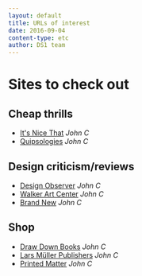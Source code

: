 ```yaml
---
layout: default
title: URLs of interest
date: 2016-09-04
content-type: etc
author: DS1 team
---
```


<!-- ![GitHub Logo](/images/logo.png) -->

# Sites to check out


## Cheap thrills

- [It's Nice That](http://www.itsnicethat.com/)  *John C*
- [Quipsologies](http://www.underconsideration.com/quipsologies/)  *John C*


## Design criticism/reviews

- [Design Observer](http://designobserver.com)  *John C*
- [Walker Art Center](http://www.walkerart.org/architecture-design)  *John C*
- [Brand New](http://www.underconsideration.com/brandnew/)  *John C*

## Shop

- [Draw Down Books](http://www.draw-down.com/)  *John C*
- [Lars Müller Publishers](https://www.lars-mueller-publishers.com/) *John C*
- [Printed Matter](https://www.printedmatter.org/) *John C*
